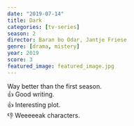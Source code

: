 ```yaml
---
date: "2019-07-14"
title: Dark
categories: [tv-series]
season: 2
director: Baran bo Odar, Jantje Friese
genre: [drama, mistery]
year: 2019
score: 3
featured_image: featured_image.jpg
---
```


Way better than the first season.  
👍 Good writing.  
👍 Interesting plot.  
👎 Weeeeeak characters.
